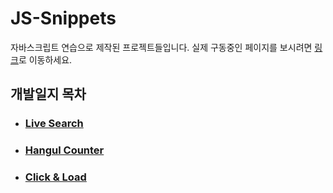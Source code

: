 # JS-Snippets

자바스크립트 연습으로 제작된 프로젝트들입니다. 실제 구동중인 페이지를 보시려면 [링크](https://hwhang0917.github.io/js-snippets/)로 이동하세요.

## 개발일지 목차

- ### [Live Search](./pages/info.md#p1)
- ### [Hangul Counter](./pages/info.md#p2)
- ### [Click & Load](./pages/info.md#p3)
